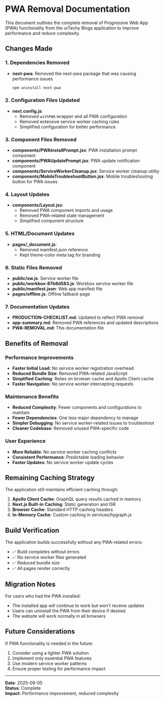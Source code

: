 # PWA Removal Documentation

This document outlines the complete removal of Progressive Web App (PWA) functionality from the urTechy Blogs application to improve performance and reduce complexity.

## Changes Made

### 1. Dependencies Removed
- **next-pwa**: Removed the next-pwa package that was causing performance issues
  ```bash
  npm uninstall next-pwa
  ```

### 2. Configuration Files Updated
- **next.config.js**: 
  - Removed `withPWA` wrapper and all PWA configuration
  - Removed extensive service worker caching rules
  - Simplified configuration for better performance

### 3. Component Files Removed
- **components/PWAInstallPrompt.jsx**: PWA installation prompt component
- **components/PWAUpdatePrompt.jsx**: PWA update notification component  
- **components/ServiceWorkerCleanup.jsx**: Service worker cleanup utility
- **components/MobileTroubleshootButton.jsx**: Mobile troubleshooting button for PWA issues

### 4. Layout Updates
- **components/Layout.jsx**:
  - Removed PWA component imports and usage
  - Removed PWA-related state management
  - Simplified component structure

### 5. HTML/Document Updates
- **pages/_document.js**:
  - Removed manifest.json reference
  - Kept theme-color meta tag for branding

### 6. Static Files Removed
- **public/sw.js**: Service worker file
- **public/workbox-87b8d583.js**: Workbox service worker file
- **public/manifest.json**: Web app manifest file
- **pages/offline.js**: Offline fallback page

### 7. Documentation Updates
- **PRODUCTION-CHECKLIST.md**: Updated to reflect PWA removal
- **app-summary.md**: Removed PWA references and updated descriptions
- **PWA-REMOVAL.md**: This documentation file

## Benefits of Removal

### Performance Improvements
- **Faster Initial Load**: No service worker registration overhead
- **Reduced Bundle Size**: Removed PWA-related JavaScript
- **Simplified Caching**: Relies on browser cache and Apollo Client cache
- **Faster Navigation**: No service worker intercepting requests

### Maintenance Benefits
- **Reduced Complexity**: Fewer components and configurations to maintain
- **Fewer Dependencies**: One less major dependency to manage
- **Simpler Debugging**: No service worker-related issues to troubleshoot
- **Cleaner Codebase**: Removed unused PWA-specific code

### User Experience
- **More Reliable**: No service worker caching conflicts
- **Consistent Performance**: Predictable loading behavior
- **Faster Updates**: No service worker update cycles

## Remaining Caching Strategy

The application still maintains efficient caching through:

1. **Apollo Client Cache**: GraphQL query results cached in memory
2. **Next.js Built-in Caching**: Static generation and ISR
3. **Browser Cache**: Standard HTTP caching headers
4. **In-Memory Cache**: Custom caching in services/hygraph.js

## Build Verification

The application builds successfully without any PWA-related errors:
- ✅ Build completes without errors
- ✅ No service worker files generated
- ✅ Reduced bundle size
- ✅ All pages render correctly

## Migration Notes

For users who had the PWA installed:
- The installed app will continue to work but won't receive updates
- Users can uninstall the PWA from their device if desired
- The website will work normally in all browsers

## Future Considerations

If PWA functionality is needed in the future:
1. Consider using a lighter PWA solution
2. Implement only essential PWA features
3. Use modern service worker patterns
4. Ensure proper testing for performance impact

---

**Date**: 2025-09-05  
**Status**: Complete  
**Impact**: Performance improvement, reduced complexity
